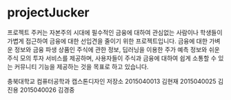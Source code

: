 # projectJucker
프로젝트 주커는 자본주의 시대에 필수적인 금융에 대하여 관심없는 사람이나 학생들이 
가볍게 접근하여 금융에 대한 선입견을 줄이기 위한 프로젝트입니다.
금융에 대한 가벼운 정보와 금융 파생 상품인 주식에 관한 정보, 딥러닝을 이용한 주가 예측 정보와
쉬운 주식 모의 투자 서비스를 제공하며, 사용자들이 주식과 금융에 대하여 쉽게 소통할 수 있는 
커뮤니티 기능을 제공하는 것을 목표로 하고 있습니다.

충북대학교 컴퓨터공학과
캡스톤디자인 저장소
2015040013 김현재
2015040025 김진용
2015040026 김경중
